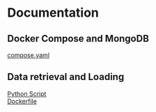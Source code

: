 # Documentation
## Docker Compose and MongoDB
[compose.yaml](documentation/compose.md)  
## Data retrieval and Loading
[Python Script](documentation/python_script.md)  
[Dockerfile](documentation/dockerfile.md)  
